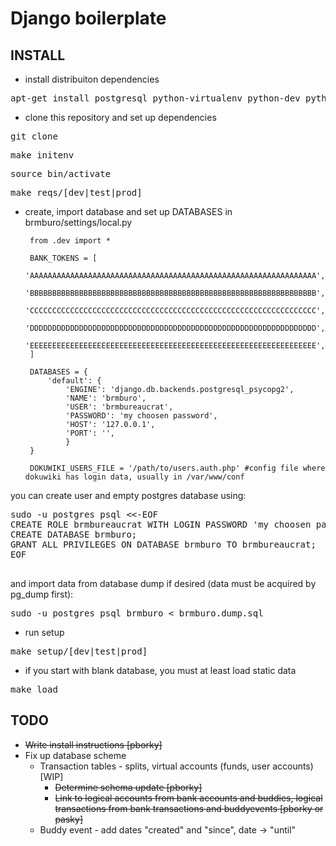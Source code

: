 Django boilerplate
==================

INSTALL
-------
 * install distribuiton dependencies
  <pre>apt-get install postgresql python-virtualenv python-dev python-crypto ipython python-sqlite python-psycopg2 python-yaml python-passlib</pre>
 * clone this repository and set up dependencies
  <pre>git clone <this repo> </pre>
  <pre>make initenv</pre>
  <pre>source bin/activate</pre>
  <pre>make reqs/[dev|test|prod]</pre>

 * create, import database and set up DATABASES in brmburo/settings/local.py

        from .dev import *

        BANK_TOKENS = [
          'AAAAAAAAAAAAAAAAAAAAAAAAAAAAAAAAAAAAAAAAAAAAAAAAAAAAAAAAAAAAAAAA',
          'BBBBBBBBBBBBBBBBBBBBBBBBBBBBBBBBBBBBBBBBBBBBBBBBBBBBBBBBBBBBBBBB',
          'CCCCCCCCCCCCCCCCCCCCCCCCCCCCCCCCCCCCCCCCCCCCCCCCCCCCCCCCCCCCCCCC',
          'DDDDDDDDDDDDDDDDDDDDDDDDDDDDDDDDDDDDDDDDDDDDDDDDDDDDDDDDDDDDDDDD',
          'EEEEEEEEEEEEEEEEEEEEEEEEEEEEEEEEEEEEEEEEEEEEEEEEEEEEEEEEEEEEEEEE',
        ]

        DATABASES = {
            'default': {
                'ENGINE': 'django.db.backends.postgresql_psycopg2',
                'NAME': 'brmburo', 
                'USER': 'brmbureaucrat',
                'PASSWORD': 'my choosen password',
                'HOST': '127.0.0.1',
                'PORT': '',
                }
        }

        DOKUWIKI_USERS_FILE = '/path/to/users.auth.php' #config file where dokuwiki has login data, usually in /var/www/conf

  you can create user and empty postgres database using:
  <pre>
sudo -u postgres psql &lt;&lt;-EOF
CREATE ROLE brmbureaucrat WITH LOGIN PASSWORD 'my choosen password';
CREATE DATABASE brmburo;
GRANT ALL PRIVILEGES ON DATABASE brmburo TO brmbureaucrat;
EOF
  </pre>
  and import data from database dump if desired (data must be acquired by pg\_dump first):
  <pre>sudo -u postgres psql brmburo &lt; brmburo.dump.sql</pre>

 * run setup
  <pre>make setup/[dev|test|prod]</pre>

 * if you start with blank database, you must at least load static data
  <pre>make load</pre>


TODO
----

  * ~~Write install instructions [pborky]~~
  * Fix up database scheme
    * Transaction tables - splits, virtual accounts (funds, user accounts) [WIP]
      * ~~Determine schema update [pborky]~~
      * ~~Link to logical accounts from bank accounts and buddies, logical transactions from bank transactions and buddyevents [pborky or pasky]~~
    * Buddy event - add dates "created" and "since", date -> "until"
